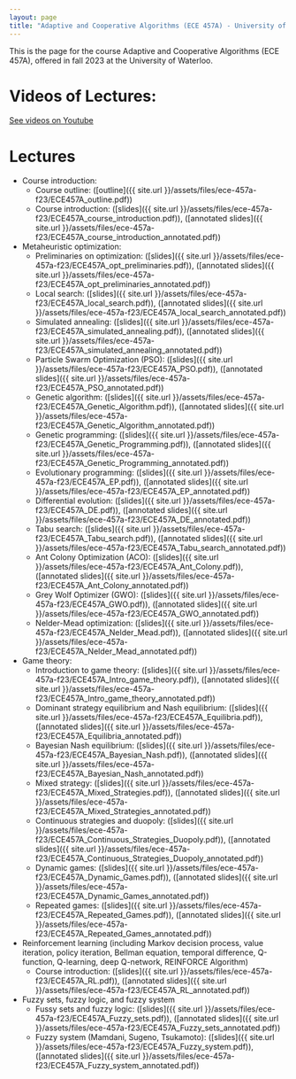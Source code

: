 ```yaml
---
layout: page
title: "Adaptive and Cooperative Algorithms (ECE 457A) - University of Waterloo"
---
```


This is the page for the course Adaptive and Cooperative Algorithms (ECE 457A), offered in fall 2023 at the University of Waterloo.

# Videos of Lectures:

[See videos on Youtube](https://www.youtube.com/playlist?list=PLPrxGIUWsqP2bR-H5mEw8EMYByeaQklOI)

# Lectures

- Course introduction:
  - Course outline: ([outline]({{ site.url }}/assets/files/ece-457a-f23/ECE457A_outline.pdf))
  - Course introduction: ([slides]({{ site.url }}/assets/files/ece-457a-f23/ECE457A_course_introduction.pdf)), ([annotated slides]({{ site.url }}/assets/files/ece-457a-f23/ECE457A_course_introduction_annotated.pdf))
- Metaheuristic optimization:
  - Preliminaries on optimization: ([slides]({{ site.url }}/assets/files/ece-457a-f23/ECE457A_opt_preliminaries.pdf)), ([annotated slides]({{ site.url }}/assets/files/ece-457a-f23/ECE457A_opt_preliminaries_annotated.pdf))
  - Local search: ([slides]({{ site.url }}/assets/files/ece-457a-f23/ECE457A_local_search.pdf)), ([annotated slides]({{ site.url }}/assets/files/ece-457a-f23/ECE457A_local_search_annotated.pdf))
  - Simulated annealing: ([slides]({{ site.url }}/assets/files/ece-457a-f23/ECE457A_simulated_annealing.pdf)), ([annotated slides]({{ site.url }}/assets/files/ece-457a-f23/ECE457A_simulated_annealing_annotated.pdf))
  - Particle Swarm Optimization (PSO): ([slides]({{ site.url }}/assets/files/ece-457a-f23/ECE457A_PSO.pdf)), ([annotated slides]({{ site.url }}/assets/files/ece-457a-f23/ECE457A_PSO_annotated.pdf))
  - Genetic algorithm: ([slides]({{ site.url }}/assets/files/ece-457a-f23/ECE457A_Genetic_Algorithm.pdf)), ([annotated slides]({{ site.url }}/assets/files/ece-457a-f23/ECE457A_Genetic_Algorithm_annotated.pdf))
  - Genetic programming: ([slides]({{ site.url }}/assets/files/ece-457a-f23/ECE457A_Genetic_Programming.pdf)), ([annotated slides]({{ site.url }}/assets/files/ece-457a-f23/ECE457A_Genetic_Programming_annotated.pdf))
  - Evolutionary programming: ([slides]({{ site.url }}/assets/files/ece-457a-f23/ECE457A_EP.pdf)), ([annotated slides]({{ site.url }}/assets/files/ece-457a-f23/ECE457A_EP_annotated.pdf))
  - Differential evolution: ([slides]({{ site.url }}/assets/files/ece-457a-f23/ECE457A_DE.pdf)), ([annotated slides]({{ site.url }}/assets/files/ece-457a-f23/ECE457A_DE_annotated.pdf))
  - Tabu search: ([slides]({{ site.url }}/assets/files/ece-457a-f23/ECE457A_Tabu_search.pdf)), ([annotated slides]({{ site.url }}/assets/files/ece-457a-f23/ECE457A_Tabu_search_annotated.pdf))
  - Ant Colony Optimization (ACO): ([slides]({{ site.url }}/assets/files/ece-457a-f23/ECE457A_Ant_Colony.pdf)), ([annotated slides]({{ site.url }}/assets/files/ece-457a-f23/ECE457A_Ant_Colony_annotated.pdf))
  - Grey Wolf Optimizer (GWO): ([slides]({{ site.url }}/assets/files/ece-457a-f23/ECE457A_GWO.pdf)), ([annotated slides]({{ site.url }}/assets/files/ece-457a-f23/ECE457A_GWO_annotated.pdf))
  - Nelder-Mead optimization: ([slides]({{ site.url }}/assets/files/ece-457a-f23/ECE457A_Nelder_Mead.pdf)), ([annotated slides]({{ site.url }}/assets/files/ece-457a-f23/ECE457A_Nelder_Mead_annotated.pdf))
- Game theory:
  - Introduction to game theory: ([slides]({{ site.url }}/assets/files/ece-457a-f23/ECE457A_Intro_game_theory.pdf)), ([annotated slides]({{ site.url }}/assets/files/ece-457a-f23/ECE457A_Intro_game_theory_annotated.pdf))
  - Dominant strategy equilibrium and Nash equilibrium: ([slides]({{ site.url }}/assets/files/ece-457a-f23/ECE457A_Equilibria.pdf)), ([annotated slides]({{ site.url }}/assets/files/ece-457a-f23/ECE457A_Equilibria_annotated.pdf))
  - Bayesian Nash equilibrium: ([slides]({{ site.url }}/assets/files/ece-457a-f23/ECE457A_Bayesian_Nash.pdf)), ([annotated slides]({{ site.url }}/assets/files/ece-457a-f23/ECE457A_Bayesian_Nash_annotated.pdf))
  - Mixed strategy: ([slides]({{ site.url }}/assets/files/ece-457a-f23/ECE457A_Mixed_Strategies.pdf)), ([annotated slides]({{ site.url }}/assets/files/ece-457a-f23/ECE457A_Mixed_Strategies_annotated.pdf))
  - Continuous strategies and duopoly: ([slides]({{ site.url }}/assets/files/ece-457a-f23/ECE457A_Continuous_Strategies_Duopoly.pdf)), ([annotated slides]({{ site.url }}/assets/files/ece-457a-f23/ECE457A_Continuous_Strategies_Duopoly_annotated.pdf))
  - Dynamic games: ([slides]({{ site.url }}/assets/files/ece-457a-f23/ECE457A_Dynamic_Games.pdf)), ([annotated slides]({{ site.url }}/assets/files/ece-457a-f23/ECE457A_Dynamic_Games_annotated.pdf))
  - Repeated games: ([slides]({{ site.url }}/assets/files/ece-457a-f23/ECE457A_Repeated_Games.pdf)), ([annotated slides]({{ site.url }}/assets/files/ece-457a-f23/ECE457A_Repeated_Games_annotated.pdf))
- Reinforcement learning (including Markov decision process, value iteration, policy iteration, Bellman equation, temporal difference, Q-function, Q-learning, deep Q-network, REINFORCE Algorithm)
  - Course introduction: ([slides]({{ site.url }}/assets/files/ece-457a-f23/ECE457A_RL.pdf)), ([annotated slides]({{ site.url }}/assets/files/ece-457a-f23/ECE457A_RL_annotated.pdf))
- Fuzzy sets, fuzzy logic, and fuzzy system
  - Fussy sets and fuzzy logic: ([slides]({{ site.url }}/assets/files/ece-457a-f23/ECE457A_Fuzzy_sets.pdf)), ([annotated slides]({{ site.url }}/assets/files/ece-457a-f23/ECE457A_Fuzzy_sets_annotated.pdf))
  - Fuzzy system (Mamdani, Sugeno, Tsukamoto): ([slides]({{ site.url }}/assets/files/ece-457a-f23/ECE457A_Fuzzy_system.pdf)), ([annotated slides]({{ site.url }}/assets/files/ece-457a-f23/ECE457A_Fuzzy_system_annotated.pdf))
